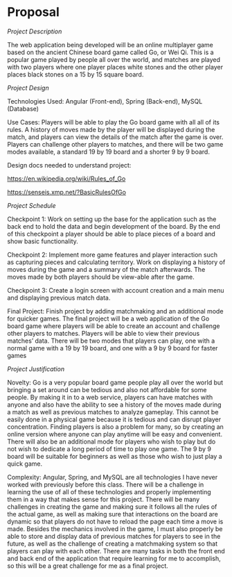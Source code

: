 # Proposal

*Project Description*

The web application being developed will be an online multiplayer game based on the ancient Chinese board game called Go, or Wei Qi. This is a popular game played by people all over the world, and matches are played with two players where one player places white stones and the other player places black stones on a 15 by 15 square board.

*Project Design*

Technologies Used: Angular (Front-end), Spring (Back-end), MySQL (Database)

Use Cases: Players will be able to play the Go board game with all all of its rules. A history of moves made by the player will be displayed during the match, and players can view the details of the match after the game is over. Players can challenge other players to matches, and there will be two game modes available, a standard 19 by 19 board and a shorter 9 by 9 board.

Design docs needed to understand project:

https://en.wikipedia.org/wiki/Rules_of_Go

https://senseis.xmp.net/?BasicRulesOfGo

*Project Schedule*

Checkpoint 1: Work on setting up the base for the application such as the back end to hold the data and begin development of the board. By the end of this checkpoint a player should be able to place pieces of a board and show basic functionality.

Checkpoint 2: Implement more game features and player interaction such as capturing pieces and calculating territory. Work on displaying a history of moves during the game and a summary of the match afterwards. The moves made by both players should be view-able after the game.

Checkpoint 3: Create a login screen with account creation and a main menu and displaying previous match data.

Final Project: Finish project by adding matchmaking and an additional mode for quicker games. The final project will be a web application of the Go board game where players will be able to create an account and challenge other players to matches. Players will be able to view their previous matches’ data. There will be two modes that players can play, one with a normal game with a 19 by 19 board, and one with a 9 by 9 board for faster games

*Project Justification*

Novelty: Go is a very popular board game people play all over the world but bringing a set around can be tedious and also not affordable for some people. By making it in to a web service, players can have matches with anyone and also have the ability to see a history of the moves made during a match as well as previous matches to analyze gameplay. This cannot be easily done in a physical game because it is tedious and can disrupt player concentration. Finding players is also a problem for many, so by creating an online version where anyone can play anytime will be easy and convenient. There will also be an additional mode for players who wish to play but do not wish to dedicate a long period of time to play one game. The 9 by 9 board will be suitable for beginners as well as those who wish to just play a quick game.

Complexity: Angular, Spring, and MySQL are all technologies I have never worked with previously before this class. There will be a challenge in learning the use of all of these technologies and properly implementing them in a way that makes sense for this project. There will be many challenges in creating the game and making sure it follows all the rules of the actual game, as well as making sure that interactions on the board are dynamic so that players do not have to reload the page each time a move is made. Besides the mechanics involved in the game, I must also properly be able to store and display data of previous matches for players to see in the future, as well as the challenge of creating a matchmaking system so that players can play with each other. There are many tasks in both the front end and back end of the application that require learning for me to accomplish, so this will be a great challenge for me as a final project.


